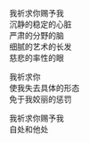 我祈求你赐予我<br>
沉静的稳定的心脏<br>
严肃的分野的脑<br>
细腻的艺术的长发<br>
慈悲的率性的眼<br>
<p class="has-line-data" data-line-start="9" data-line-end="12">我祈求你<br>
使我失去具体的形态<br>
免于我姣丽的惩罚</p>
<p class="has-line-data" data-line-start="13" data-line-end="17">我祈求你赐予我<br>
自处和他处</p>
